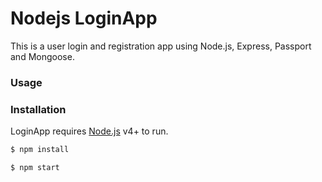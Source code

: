 # Nodejs LoginApp 
This is a user login and registration app using Node.js, Express, Passport and Mongoose.

### Usage


### Installation

LoginApp requires [Node.js](https://nodejs.org/) v4+ to run.

```sh
$ npm install
```

```sh
$ npm start
```

